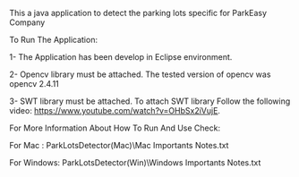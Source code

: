 This a java application to detect the parking lots specific for ParkEasy Company

To Run The Application:

1- The Application has been develop in Eclipse environment.

2- Opencv library must be attached. The tested version of opencv was opencv 2.4.11

3- SWT library must be attached. To attach SWT library Follow the following video:
https://www.youtube.com/watch?v=OHbSx2iVujE.





For More Information About How To Run And Use Check:

For Mac    : ParkLotsDetector(Mac)\Mac Importants Notes.txt



For Windows: ParkLotsDetector(Win)\Windows Importants Notes.txt


